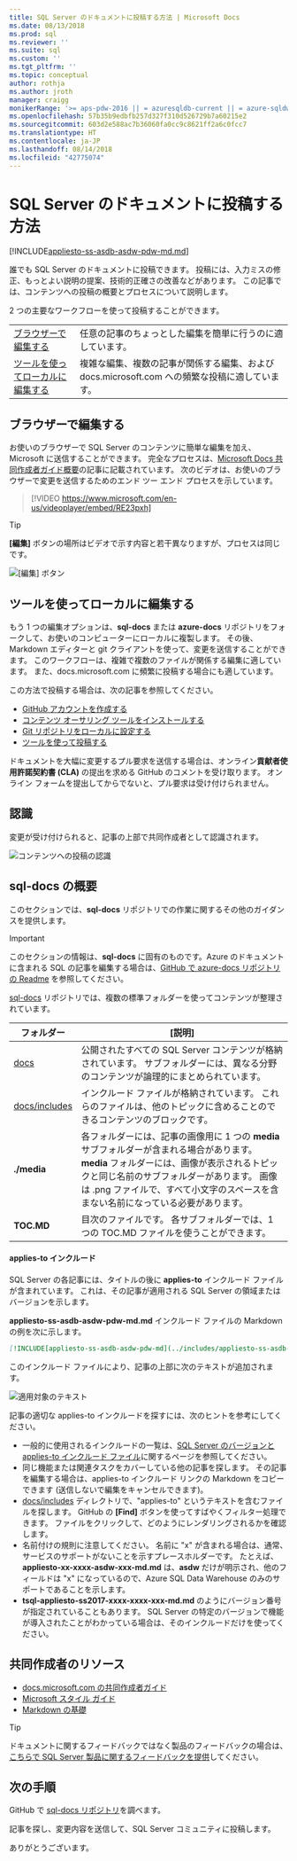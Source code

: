 ```yaml
---
title: SQL Server のドキュメントに投稿する方法 | Microsoft Docs
ms.date: 08/13/2018
ms.prod: sql
ms.reviewer: ''
ms.suite: sql
ms.custom: ''
ms.tgt_pltfrm: ''
ms.topic: conceptual
author: rothja
ms.author: jroth
manager: craigg
monikerRange: '>= aps-pdw-2016 || = azuresqldb-current || = azure-sqldw-latest || >= sql-server-2016 || >= sql-server-linux-2017 || = sqlallproducts-allversions'
ms.openlocfilehash: 57b35b9edbfb257d327f310d526729b7a60215e2
ms.sourcegitcommit: 603d2e588ac7b36060fa0cc9c8621ff2a6c0fcc7
ms.translationtype: HT
ms.contentlocale: ja-JP
ms.lasthandoff: 08/14/2018
ms.locfileid: "42775074"
---
```

# <a name="how-to-contribute-to-sql-server-documentation"></a>SQL Server のドキュメントに投稿する方法

[!INCLUDE[appliesto-ss-asdb-asdw-pdw-md.md](../includes/appliesto-ss-asdb-asdw-pdw-md.md)]

誰でも SQL Server のドキュメントに投稿できます。 投稿には、入力ミスの修正、もっとよい説明の提案、技術的正確さの改善などがあります。 この記事では、コンテンツへの投稿の概要とプロセスについて説明します。

2 つの主要なワークフローを使って投稿することができます。

|||
|---|---|
| [ブラウザーで編集する](#githubui) | 任意の記事のちょっとした編集を簡単に行うのに適しています。 |
| [ツールを使ってローカルに編集する](#tools) | 複雑な編集、複数の記事が関係する編集、および docs.microsoft.com への頻繁な投稿に適しています。 |

## <a id="githubui"></a> ブラウザーで編集する

お使いのブラウザーで SQL Server のコンテンツに簡単な編集を加え、Microsoft に送信することができます。 完全なプロセスは、[Microsoft Docs 共同作成者ガイド概要](https://docs.microsoft.com/contribute/#quick-edits-to-existing-documents)の記事に記載されています。 次のビデオは、お使いのブラウザーで変更を送信するためのエンド ツー エンド プロセスを示しています。

> [!VIDEO https://www.microsoft.com/en-us/videoplayer/embed/RE23pxh]

> [!TIP]
> **[編集]** ボタンの場所はビデオで示す内容と若干異なりますが、プロセスは同じです。
>
> ![[編集] ボタン](./media/sql-server-docs-contribute/edit-sql-server-docs.png)

## <a id="tools"></a> ツールを使ってローカルに編集する

もう 1 つの編集オプションは、**sql-docs** または **azure-docs** リポジトリをフォークして、お使いのコンピューターにローカルに複製します。 その後、Markdown エディターと git クライアントを使って、変更を送信することができます。 このワークフローは、複雑で複数のファイルが関係する編集に適しています。 また、docs.microsoft.com に頻繁に投稿する場合にも適しています。

この方法で投稿する場合は、次の記事を参照してください。

- [GitHub アカウントを作成する](https://docs.microsoft.com/contribute/get-started-setup-github)
- [コンテンツ オーサリング ツールをインストールする](https://docs.microsoft.com/contribute/get-started-setup-tools)
- [Git リポジトリをローカルに設定する](https://docs.microsoft.com/contribute/get-started-setup-local)
- [ツールを使って投稿する](https://docs.microsoft.com/contribute/how-to-write-workflows-major)

ドキュメントを大幅に変更するプル要求を送信する場合は、オンライン**貢献者使用許諾契約書 (CLA)** の提出を求める GitHub のコメントを受け取ります。 オンライン フォームを提出してからでないと、プル要求は受け付けられません。

## <a name="recognition"></a>認識

変更が受け付けられると、記事の上部で共同作成者として認識されます。

![コンテンツへの投稿の認識](./media/sql-server-docs-contribute/contribution-recognition.png)

## <a name="sql-docs-overview"></a>sql-docs の概要

このセクションでは、**sql-docs** リポジトリでの作業に関するその他のガイダンスを提供します。

> [!IMPORTANT]
> このセクションの情報は、**sql-docs** に固有のものです。Azure のドキュメントに含まれる SQL の記事を編集する場合は、[GitHub で azure-docs リポジトリの Readme](https://github.com/MicrosoftDocs/azure-docs/blob/master/README.md) を参照してください。

[sql-docs](https://github.com/MicrosoftDocs/sql-docs) リポジトリでは、複数の標準フォルダーを使ってコンテンツが整理されています。

| フォルダー | [説明] |
|---|---|
| [docs](https://github.com/MicrosoftDocs/sql-docs/tree/live/docs) | 公開されたすべての SQL Server コンテンツが格納されています。 サブフォルダーには、異なる分野のコンテンツが論理的にまとめられています。 |
| [docs/includes](https://github.com/MicrosoftDocs/sql-docs/tree/live/docs/includes) | インクルード ファイルが格納されています。 これらのファイルは、他のトピックに含めることのできるコンテンツのブロックです。 |
| **./media** | 各フォルダーには、記事の画像用に 1 つの **media** サブフォルダーが含まれる場合があります。 **media** フォルダーには、画像が表示されるトピックと同じ名前のサブフォルダーがあります。 画像は .png ファイルで、すべて小文字のスペースを含まない名前になっている必要があります。 |
| **TOC.MD** | 目次のファイルです。 各サブフォルダーでは、1 つの TOC.MD ファイルを使うことができます。 |

#### <a name="applies-to-includes"></a>applies-to インクルード

SQL Server の各記事には、タイトルの後に **applies-to** インクルード ファイルが含まれています。 これは、その記事が適用される SQL Server の領域またはバージョンを示します。

**appliesto-ss-asdb-asdw-pdw-md.md** インクルード ファイルの Markdown の例を次に示します。

```Markdown
[!INCLUDE[appliesto-ss-asdb-asdw-pdw-md](../includes/appliesto-ss-asdb-asdw-pdw-md.md)]
```

このインクルード ファイルにより、記事の上部に次のテキストが追加されます。

![適用対象のテキスト](./media/sql-server-docs-contribute/applies-to.png)

記事の適切な applies-to インクルードを探すには、次のヒントを参考にしてください。

- 一般的に使用されるインクルードの一覧は、[SQL Server のバージョンと applies-to インクルード ファイル](applies-to-includes.md)に関するページを参照してください。
- 同じ機能または関連タスクをカバーしている他の記事を探します。 その記事を編集する場合は、applies-to インクルード リンクの Markdown をコピーできます (送信しないで編集をキャンセルできます)。
- [docs/includes](https://github.com/MicrosoftDocs/sql-docs/tree/live/docs/includes) ディレクトリで、"applies-to" というテキストを含むファイルを探します。 GitHub の **[Find]** ボタンを使ってすばやくフィルター処理できます。 ファイルをクリックして、どのようにレンダリングされるかを確認します。
- 名前付けの規則に注意してください。 名前に "x" が含まれる場合は、通常、サービスのサポートがないことを示すプレースホルダーです。 たとえば、**appliesto-xx-xxxx-asdw-xxx-md.md** は、**asdw** だけが明示され、他のフィールドは "x" になっているので、Azure SQL Data Warehouse のみのサポートであることを示します。
- **tsql-appliesto-ss2017-xxxx-xxxx-xxx-md.md** のようにバージョン番号が指定されていることもあります。 SQL Server の特定のバージョンで機能が導入されたことがわかっている場合は、そのインクルードだけを使ってください。

## <a name="contributor-resources"></a>共同作成者のリソース

- [docs.microsoft.com の共同作成者ガイド](https://docs.microsoft.com/en-us/contribute/)
- [Microsoft スタイル ガイド](https://docs.microsoft.com/en-us/teamblog/style-guide)
- [Markdown の基礎](https://help.github.com/articles/getting-started-with-writing-and-formatting-on-github/)

> [!TIP]
> ドキュメントに関するフィードバックではなく製品のフィードバックの場合は、[こちらで SQL Server 製品に関するフィードバックを提供](https://feedback.azure.com/forums/908035-sql-server)してください。

## <a name="next-steps"></a>次の手順

GitHub で [sql-docs リポジトリ](https://github.com/MicrosoftDocs/sql-docs)を調べます。

記事を探し、変更内容を送信して、SQL Server コミュニティに投稿します。 

ありがとうございます。